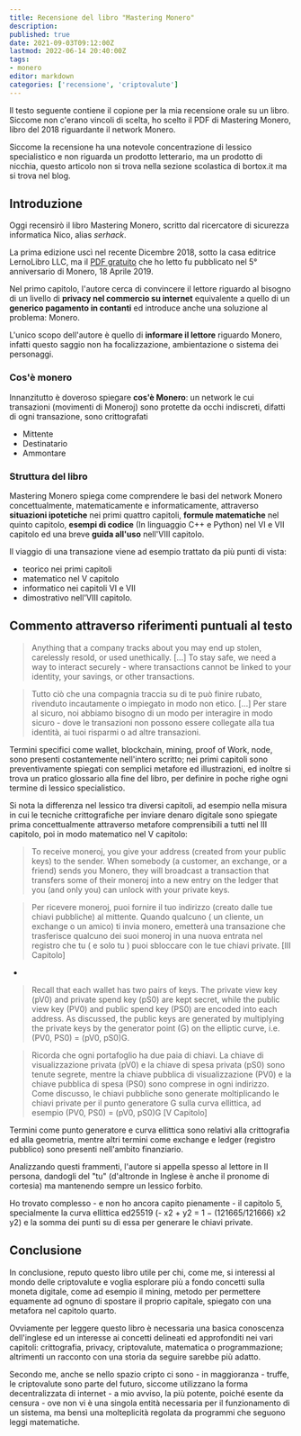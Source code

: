 ```yaml
---
title: Recensione del libro "Mastering Monero"
description: 
published: true
date: 2021-09-03T09:12:00Z
lastmod: 2022-06-14 20:40:00Z
tags:
- monero
editor: markdown
categories: ['recensione', 'criptovalute']
---
```


Il testo seguente contiene il copione per la mia recensione orale su un libro. Siccome non c'erano vincoli di scelta, ho scelto il PDF di Mastering Monero, libro del 2018 riguardante il network Monero. 

<!--more-->

Siccome la recensione ha una notevole concentrazione di lessico specialistico e non riguarda un prodotto letterario, ma un prodotto di nicchia, questo articolo non si trova nella sezione scolastica di bortox.it ma si trova nel blog.

## Introduzione

Oggi recensirò il libro Mastering Monero, scritto dal ricercatore di sicurezza informatica Nico, alias _serhack_.

La prima edizione uscì nel recente Dicembre 2018, sotto la casa editrice LernoLibro LLC, ma il [PDF gratuito](https://masteringmonero.com/free-download.html) che ho letto fu pubblicato nel 5° anniversario di Monero, 18 Aprile 2019.

Nel primo capitolo, l'autore cerca di convincere il lettore riguardo al bisogno di un livello di **privacy nel commercio su internet** equivalente a quello di un **generico pagamento in contanti** ed introduce anche una soluzione al problema: Monero.

L'unico scopo dell'autore è quello di **informare il lettore** riguardo Monero, infatti questo saggio non ha focalizzazione, ambientazione o sistema dei personaggi.

### Cos'è monero

Innanzitutto è doveroso spiegare **cos'è Monero**: un network le cui transazioni (movimenti di Moneroj) sono protette da occhi indiscreti, difatti di ogni transazione, sono crittografati

* Mittente
* Destinatario
* Ammontare

### Struttura del libro 

Mastering Monero spiega come comprendere le basi del network Monero concettualmente, matematicamente e informaticamente, attraverso **situazioni ipotetiche** nei primi quattro capitoli, **formule matematiche** nel quinto capitolo, **esempi di codice** (In linguaggio C++ e Python) nel VI e VII capitolo ed una breve **guida all'uso** nell'VIII capitolo.

Il viaggio di una transazione viene ad esempio trattato da più punti di vista:

* teorico nei primi capitoli
* matematico nel V capitolo 
* informatico nei capitoli VI e VII
* dimostrativo nell'VIII capitolo.

## Commento attraverso riferimenti puntuali al testo

> Anything that a company tracks about you may end up stolen, carelessly resold, or used unethically. [...] To stay safe, we need a way to interact securely - where transactions cannot be linked to your identity, your savings, or other transactions.

> Tutto ciò che una compagnia traccia su di te può finire rubato, rivenduto incautamente o impiegato in modo non etico. [...] Per stare al sicuro, noi abbiamo bisogno di un modo per interagire in modo sicuro - dove le transazioni non possono essere collegate alla tua identità, ai tuoi risparmi o ad altre transazioni.

Termini specifici come wallet, blockchain, mining, proof of Work, node, sono presenti costantemente nell'intero scritto; nei primi capitoli sono preventivamente spiegati con semplici metafore ed illustrazioni, ed inoltre si trova un pratico glossario alla fine del libro, per definire in poche righe ogni termine di lessico specialistico.

Si nota la differenza nel lessico tra diversi capitoli, ad esempio nella misura in cui le tecniche crittografiche per inviare denaro digitale sono spiegate prima concettualmente attraverso metafore comprensibili a tutti nel III capitolo, poi in modo matematico nel V capitolo:

> To receive moneroj, you give your address (created from your public keys) to the sender. When somebody (a customer, an exchange, or a friend) sends you Monero, they will broadcast a transaction that transfers some of their moneroj into a new entry on the ledger that you (and only you) can unlock with your private keys.

> Per ricevere moneroj, puoi fornire il tuo indirizzo (creato dalle tue chiavi pubbliche) al mittente. Quando qualcuno ( un cliente, un exchange o un amico) ti invia monero, emetterà una transazione che trasferisce qualcuno dei suoi moneroj in una nuova entrata nel registro che tu ( e solo tu ) puoi sbloccare con le tue chiavi private. [III Capitolo]

-

> Recall that each wallet has two pairs of keys. The private view key (pV0) and private spend key (pS0) are kept secret, while the public view key (PV0) and public spend key (PS0) are encoded into each address. As discussed, the public keys are generated by multiplying the private keys by the generator point (G) on the elliptic curve, i.e. (PV0, PS0) = (pV0, pS0)G.

> Ricorda che ogni portafoglio ha due paia di chiavi. La chiave di visualizzazione privata (pV0) e la chiave di spesa privata (pS0) sono tenute segrete, mentre la chiave pubblica di visualizzazione (PV0) e la chiave pubblica di spesa (PS0) sono comprese in ogni indirizzo. Come discusso, le chiavi pubbliche sono generate moltiplicando le chiavi private per il punto generatore G sulla curva ellittica, ad esempio (PV0, PS0) = (pV0, pS0)G [V Capitolo]

Termini come punto generatore e curva ellittica sono relativi alla crittografia ed alla geometria, mentre altri termini come exchange e ledger (registro pubblico) sono presenti nell'ambito finanziario.

Analizzando questi frammenti, l'autore si appella spesso al lettore in II persona, dandogli del "tu" (d'altronde in Inglese è anche il pronome di cortesia) ma mantenendo sempre un lessico forbito.

Ho trovato complesso - e non ho ancora capito pienamente - il capitolo 5, specialmente la curva ellittica ed25519 (- x2 + y2 = 1 − (121665/121666) x2 y2) e la somma dei punti su di essa per generare le chiavi private.

## Conclusione

In conclusione, reputo questo libro utile per chi, come me, si interessi al mondo delle criptovalute e voglia esplorare più a fondo concetti sulla moneta digitale, come ad esempio il mining, metodo per permettere equamente ad ognuno di spostare il proprio capitale, spiegato con una metafora nel capitolo quarto.

Ovviamente per leggere questo libro è necessaria una basica conoscenza dell'inglese ed un interesse ai concetti delineati ed approfonditi nei vari capitoli: crittografia, privacy, criptovalute, matematica o programmazione; altrimenti un racconto con una storia da seguire sarebbe più adatto.

Secondo me, anche se nello spazio cripto ci sono - in maggioranza - truffe, le criptovalute sono parte del futuro, siccome utilizzano la forma decentralizzata di internet - a mio avviso, la più potente, poiché esente da censura - ove non vi è una singola entità necessaria per il funzionamento di un sistema, ma bensì una molteplicità regolata da programmi che seguono leggi matematiche.
